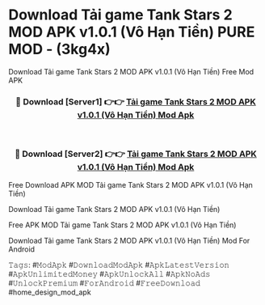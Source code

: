 # Download Tải game Tank Stars 2 MOD APK v1.0.1 (Vô Hạn Tiền) PURE MOD - (3kg4x)
Download Tải game Tank Stars 2 MOD APK v1.0.1 (Vô Hạn Tiền) Free Mod APK

<div align="center">
<h3>🔴 Download [Server1] 👉👉 <a href="https://apk-comot.site?title=Tải_game_Tank_Stars_2_MOD_APK_v1.0.1_(Vô_Hạn_Tiền)">Tải game Tank Stars 2 MOD APK v1.0.1 (Vô Hạn Tiền) Mod Apk</a></h3><br>

<h3>🔴 Download [Server2] 👉👉 <a href="https://apk-comot.site?title=Tải_game_Tank_Stars_2_MOD_APK_v1.0.1_(Vô_Hạn_Tiền)">Tải game Tank Stars 2 MOD APK v1.0.1 (Vô Hạn Tiền) Mod Apk</a></h3>
</div>


Free Download APK MOD Tải game Tank Stars 2 MOD APK v1.0.1 (Vô Hạn Tiền)

Download Tải game Tank Stars 2 MOD APK v1.0.1 (Vô Hạn Tiền) 

Free APK MOD Tải game Tank Stars 2 MOD APK v1.0.1 (Vô Hạn Tiền) 

Download Tải game Tank Stars 2 MOD APK v1.0.1 (Vô Hạn Tiền) Mod For Android

𝚃𝚊𝚐𝚜: #𝙼𝚘𝚍𝙰𝚙𝚔 #𝙳𝚘𝚠𝚗𝚕𝚘𝚊𝚍𝙼𝚘𝚍𝙰𝚙𝚔 #𝙰𝚙𝚔𝙻𝚊𝚝𝚎𝚜𝚝𝚅𝚎𝚛𝚜𝚒𝚘𝚗 #𝙰𝚙𝚔𝚄𝚗𝚕𝚒𝚖𝚒𝚝𝚎𝚍𝙼𝚘𝚗𝚎𝚢 #𝙰𝚙𝚔𝚄𝚗𝚕𝚘𝚌𝚔𝙰𝚕𝚕 #𝙰𝚙𝚔𝙽𝚘𝙰𝚍𝚜 #𝚄𝚗𝚕𝚘𝚌𝚔𝙿𝚛𝚎𝚖𝚒𝚞𝚖 #𝙵𝚘𝚛𝙰𝚗𝚍𝚛𝚘𝚒𝚍 #𝙵𝚛𝚎𝚎𝙳𝚘𝚠𝚗𝚕𝚘𝚊𝚍 #home_design_mod_apk